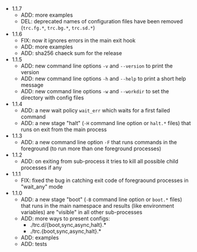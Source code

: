 * 1.1.7
    * ADD: more examples
    * DEL: deprecated names of configuration files have been removed (`trc.fg.*`, `trc.bg.*`, `trc.sd.*`)
* 1.1.6
    * FIX: now it ignores errors in the main exit hook
    * ADD: more examples
    * ADD: sha256 chaeck sum for the release
* 1.1.5
    * ADD: new command line options `-v` and `--version` to print the version
    * ADD: new command line options `-h` and `--help` to print a short help message
    * ADD: new command line options `-w` and `--workdir` to set the directory with config files
* 1.1.4
    * ADD: a new wait policy `wait_err` which waits for a first failed command
    * ADD: a new stage "halt" (`-H` command line option or `halt.*` files) that runs on exit from the main process
* 1.1.3
    * ADD: a new command line option `-F` that runs commands in the foreground (to run more than one foreground processes)
* 1.1.2
    * ADD: on exiting from sub-process it tries to kill all possible child processes if any
* 1.1.1
    * FIX: fixed the bug in catching exit code of foregraound processes in "wait_any" mode
* 1.1.0
    * ADD: a new stage "boot" (`-B` command line option or `boot.*` files) that runs in the main namespace and results (like environment variables) are "visible" in all other sub-processes
    * ADD: more ways to present configs: 
        * ./trc.d/{boot,sync,async,halt}.*
        * ./trc.{boot,sync,async,halt}.*
    * ADD: examples
    * ADD: tests
